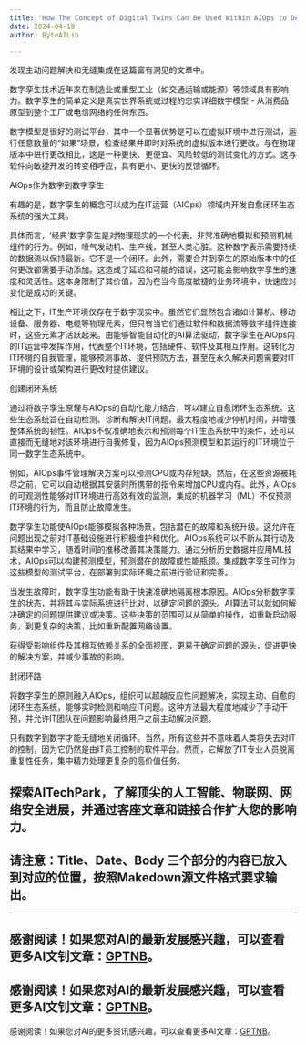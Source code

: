 ```yaml
---
title: 'How The Concept of Digital Twins Can Be Used Within AIOps to Develop Self-Healing Closed Loop Ecosystems'
date: 2024-04-18
author: ByteAILib

---
```


发现主动问题解决和无缝集成在这篇富有洞见的文章中。

数字孪生技术近年来在制造业或重型工业（如交通运输或能源）等领域具有影响力。数字孪生的简单定义是真实世界系统或过程的忠实详细数字模型 - 从消费品原型到整个工厂或电信网络的任何东西。

数字模型是很好的测试平台，其中一个显著优势是可以在虚拟环境中进行测试，运行任意数量的“如果”场景，检查结果并即时对系统的虚拟版本进行更改。与在物理版本中进行更改相比，这是一种更快、更便宜、风险较低的测试变化的方式。这与软件向敏捷开发的转变相呼应，具有更小、更快的反馈循环。

AIOps作为数字到数字孪生

有趣的是，数字孪生的概念可以成为在IT运营（AIOps）领域内开发自愈闭环生态系统的强大工具。

具体而言，‘经典’数字孪生是对物理现实的一个代表，非常准确地模拟和预测机械组件的行为。例如，喷气发动机、生产线，甚至人类心脏。这种数字表示需要持续的数据流以保持最新。它不是一个闭环。此外，需要合并到孪生的原始版本中的任何更改都需要手动添加。这造成了延迟和可能的错误，这可能会影响数字孪生的速度和灵活性。这本身限制了其价值，因为在当今高度敏捷的业务环境中，快速应对变化是成功的关键。

相比之下，IT生产环境仅存在于数字现实中。虽然它们显然包含诸如计算机、移动设备、服务器、电缆等物理元素，但只有当它们通过软件和数据流等数字组件连接时，这些元素才活跃起来。由能够智能自动化的AI算法驱动，数字孪生在AIOps内的IT运营中发挥作用，代表整个IT环境，包括硬件、软件及其相互作用。这转化为IT环境的自我管理，能够预测事故、提供预防方法，甚至在永久解决问题需要对IT环境的设计或架构进行更改时提供建议。

创建闭环系统

通过将数字孪生原理与AIOps的自动化能力结合，可以建立自愈闭环生态系统。这些生态系统旨在自动检测、诊断和解决IT问题，最大程度地减少停机时间，并增强整体系统的韧性。AIOps不仅准确地表示和预测每个IT生态系统中的条件，还可以直接而无缝地对该环境进行自我修复，因为AIOps预测模型和其运行的IT环境位于同一数字生态系统中。

例如，AIOps事件管理解决方案可以预测CPU或内存短缺。然后，在这些资源被耗尽之前，它可以自动根据其安装时所携带的指令来增加CPU或内存。此外，AIOps的可观测性能够对IT环境进行高效有效的监测，集成的机器学习（ML）不仅预测IT环境的行为，而且防止故障发生。

数字孪生功能使AIOps能够模拟各种场景，包括潜在的故障和系统升级。这允许在问题出现之前对IT基础设施进行积极维护和优化。AIOps系统可以不断从其行动及其结果中学习，随着时间的推移改善其决策能力。通过分析历史数据并应用ML技术，AIOps可以构建预测模型，预测潜在的故障或性能瓶颈。集成数字孪生可作为这些模型的测试平台，在部署到实际环境之前进行验证和完善。

当发生故障时，数字孪生功能有助于快速准确地隔离根本原因。AIOps分析数字孪生的状态，并将其与实际系统进行比对，以确定问题的源头。AI算法可以就如何解决确定的问题提供建议或决策。这些决策的范围可以从简单的操作，如重新启动服务，到更复杂的决策，比如重新配置网络设置。

获得受影响组件及其相互依赖关系的全面视图，更易于确定问题的源头，促进更快的解决方案，并减少事故的影响。

封闭环路

将数字孪生的原则融入AIOps，组织可以超越反应性问题解决，实现主动、自愈的闭环生态系统，能够实时检测和响应IT问题。这种方法最大程度地减少了手动干预，并允许IT团队在问题影响最终用户之前主动解决问题。

只有数字到数字才能无缝地关闭循环。当然，所有这些并不意味着人类将失去对IT的控制，因为它仍然是由IT员工控制的软件平台。然而，它解放了IT专业人员脱离重复性任务，集中精力处理更复杂的高价值任务。

探索AITechPark，了解顶尖的人工智能、物联网、网络安全进展，并通过客座文章和链接合作扩大您的影响力。
---

请注意：Title、Date、Body 三个部分的内容已放入到对应的位置，按照Makedown源文件格式要求输出。
---

---
感谢阅读！如果您对AI的最新发展感兴趣，可以查看更多AI文钊文章：[GPTNB](https://gptnb.com)。
---
感谢阅读！如果您对AI的最新发展感兴趣，可以查看更多AI文钊文章：[GPTNB](https://gptnb.com)。
---
感谢阅读！如果您对AI的更多资讯感兴趣，可以查看更多AI文章：[GPTNB](https://gptnb.com)。